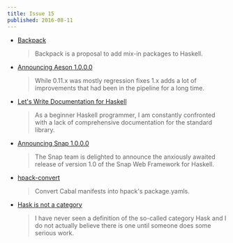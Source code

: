 ```yaml
---
title: Issue 15
published: 2016-08-11
---
```


-   [Backpack](https://github.com/ezyang/ghc-proposals/blob/9bdb9de01b2853298efa9b154f7af94db8bbc215/proposals/0000-backpack.rst)

    > Backpack is a proposal to add mix-in packages to Haskell.

-   [Announcing Aeson 1.0.0.0](https://mail.haskell.org/pipermail/haskell-cafe/2016-August/124570.html)

    > While 0.11.x was mostly regression fixes 1.x adds a lot of improvements that had been in the pipeline for a long time.

-   [Let's Write Documentation for Haskell](http://lwm.github.io/posts/html/document-haskell.html)

    > As a beginner Haskell programmer, I am constantly confronted with a lack of comprehensive documentation for the standard library.

-   [Announcing Snap 1.0.0.0](http://snapframework.com/blog/2016/08/07/snap-1.0-released)

    > The Snap team is delighted to announce the anxiously awaited release of version 1.0 of the Snap Web Framework for Haskell.

-   [hpack-convert](https://github.com/yamadapc/hpack-convert/tree/7138ca4df24a47c7d6ee9956b7f926dead270ca6)

    > Convert Cabal manifests into hpack's package.yamls.

-   [Hask is not a category](http://math.andrej.com/2016/08/06/hask-is-not-a-category/)

    > I have never seen a definition of the so-called category Hask and I do not actually believe there is one until someone does some serious work.
